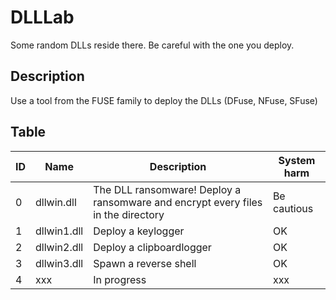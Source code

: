 # DLLLab
Some random DLLs reside there. Be careful with the one you deploy.

## Description
Use a tool from the FUSE family to deploy the DLLs (DFuse, NFuse, SFuse)

## Table
| ID | Name | Description | System harm |
| --- | --- | --- | --- |
| 0 | dllwin.dll | The DLL ransomware! Deploy a ransomware and encrypt every files in the directory | Be cautious |
| 1 | dllwin1.dll | Deploy a keylogger | OK |
| 2 | dllwin2.dll | Deploy a clipboardlogger | OK |
| 3 | dllwin3.dll | Spawn a reverse shell | OK |
| 4 | xxx | In progress | xxx |
